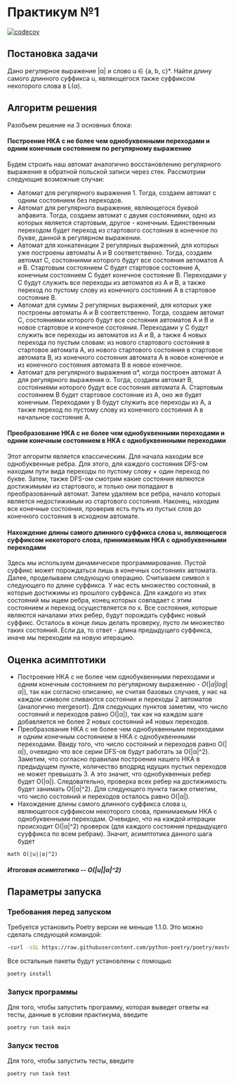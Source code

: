 # Практикум №1
[![codecov](https://codecov.io/gh/Piachonkin-Alex/FormalLangPrac1/branch/main/graph/badge.svg?token=6L5DPCEEHB)](https://codecov.io/gh/Piachonkin-Alex/FormalLangPrac1)

## Постановка задачи
Дано регулярное выражение |α| и слово u ∈ {a, b, c}*. Найти длину самого длинного суффикса u, являющегося также суффиксом некоторого слова в L(α).

## Алгоритм решения
Разобьем решение на 3 основных блока:
#### Построение НКА с не более чем однобуквенными переходами и одним конечным состоянием по регулярному выражению
Будем строить наш автомат аналогично восстановлению регулярного выражения в обратной польской записи через стек. Рассмотрим следующие возможные случаи:
- Автомат для регулярного выражения 1. Тогда, создаем автомат с одним состоянием без переходов.
- Автомат для регулярного выражения, являющегося буквой алфавита. Тогда, создаем автомат с двумя состояниями, одно из которых является стартовым, другое - конечным. Единственным переходом будет переход из стартового состояния в конечное по букве, данной в регулярном выражении.
- Автомат для конкатенации 2 регулярных выражений, для которых уже построены автоматы A и B соответственно. Тогда, создаем автомат С, состояниями которого будут все состояния автоматов A и B. Стартовым состоянием C будет стартовое состояние A, конечным состоянием C будет конечное состояние B. Переходами у С будут служить все переходы из автоматов из A и B, а также переход по пустому слову из конечного состояния A в стартовое состояние B.
- Автомат для суммы 2 регулярных выражений, для которых уже построены автоматы A и B соответственно. Тогда, создаем автомат С, состояниями которого будут все состояния автоматов A и B и новое стартовое и конечное состояния. Переходами у С будут служить все переходы из автоматов из A и B, а также 4 новых перехода по пустым словам: из нового стартового состояния в стартовое автомата A, из нового стартового состояния в стартовое автомата B, из конечного состояния автомата A в новое конечное и из конечного состояния автомата B в новое конечное.
- Автомат для регулярного выражения α*, когда построен автомат A для регулярного выражения α. Тогда, создаем автомат B, состояниями которого будут все состояния автомата A. Стартовым состоянием B будет стартовое состояние из A, оно же будет конечным. Переходами у B будут служить все переходы из A, а также переход по пустому слову из конечного состояния A в начальное состояние A.
#### Преобразование НКА с не более чем однобуквенными переходами и одним конечным состоянием в НКА с однобуквеннными переходами
Этот алгоритм является классическим. Для начала находим все однобуквенные ребра. Для этого, для каждого состояния DFS-ом находим пути вида переходы по пустому слову + один переход по букве. Затем, также DFS-ом смотрим какие состояния являются достижимыми из стартового, и только они попадают в преобразованный автомат. Затем удаляем все ребра, начало которых является недостижимым из стартового состояния. Наконец, находим все конечные состояния, проверив есть путь из пустых слов до конечного состояния в исходном автомате.
#### Нахождение длины самого длинного суффикса слова u, являющегося суффиксом некоторого слова, принимаемым НКА с однобуквенными переходами
Здесь мы используем динамическое программирование. Пустой суффикс может порождаться лишь в конечных состояниях автомата. Далее, проделываем следующую операцию. Считываем символ x следующего по длине суффикса. У нас есть множество состояний, в которые достижимы из прошлого суффикса. Для каждого из этих состояний мы ищем ребра, конец которых совпадает с этим состоянием и переход осуществляется по x. Все состояния, которые являются началами этих ребер, будут порождать суффикс новый суффикс. Осталось в конце лишь делать проверку, пусто ли множество таких состояний. Если да, то ответ - длина предыдущего суффикса, иначе мы переходим на новую итерацию.
## Оценка асимптотики
- Построение НКА с не более чем однобуквенными переходами и одним конечным состоянием по регулярному выражению - $O(|α|log|α|)$, так как согласно описанию, не считая базовых случаев, у нас на каждом символе сливаются состояния и переходы 2 автоматов (аналогично mergesort). Для следующих пунктов заметим, что число состояний и переходов равно O(|α|), так как на каждом шаге добавляется не более 2 новых состояний и4 новых переходов.
- Преобразование НКА с не более чем однобуквенными переходами и одним конечным состоянием в НКА с однобуквеннными переходами. Ввиду того, что число состояний и переходов равно O(|α|), очевидно что все серии DFS-ов будут работать за O(|α|^2). Заметим, что согласно правилам построения нашего НКА в предыдущем пункте, количество вподряд идущих пустых переходов не может превышать 3. А это значит, что однобуквенных ребер будет O(|α|). Следовательно, проверка всех ребер на достижимость будет занимать  O(|α|^2). Для следующего пункта также отметим, что число состояний и переходов осталось равно O(|α|).
- Нахождение длины самого длинного суффикса слова u, являющегося суффиксом некоторого слова, принимаемым НКА с однобуквенными переходам. Очевидно, что на каждой итерации происходит O(|α|^2) проверок (для каждого состояния предыдущего сууффикса по всем ребрам). Значит, асимптотика данного шага будет 
```
math O(|u||α|^2)
```
##### Итоговая асимптотика -- O(|u||α|^2)
## Параметры запуска

### Требования перед запуском
Требуется установить Poetry версии не меньше 1.1.0. Это можно сделать следующей командой:
```bash
-curl -sSL https://raw.githubusercontent.com/python-poetry/poetry/master/get-poetry.py | python -
```
Все остальные пакеты будут установлены с помощью
```bash
poetry install
```
### Запуск программы
Для того, чтобы запустить программу, которая выведет ответы на тесты, данные в условии практикума, введите
```bash
poetry run task main
```
### Запуск тестов
Для того, чтобы запустить тесты, введите
```bash
poetry run task test
```
